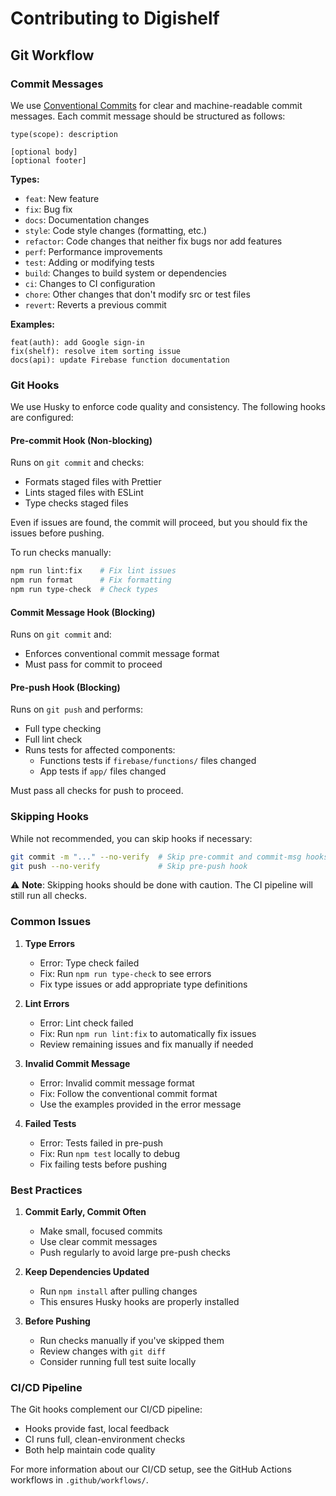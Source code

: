 # Contributing to Digishelf

## Git Workflow

### Commit Messages

We use [Conventional Commits](https://www.conventionalcommits.org/) for clear and machine-readable commit messages. Each commit message should be structured as follows:

```
type(scope): description

[optional body]
[optional footer]
```

**Types:**
- `feat`: New feature
- `fix`: Bug fix
- `docs`: Documentation changes
- `style`: Code style changes (formatting, etc.)
- `refactor`: Code changes that neither fix bugs nor add features
- `perf`: Performance improvements
- `test`: Adding or modifying tests
- `build`: Changes to build system or dependencies
- `ci`: Changes to CI configuration
- `chore`: Other changes that don't modify src or test files
- `revert`: Reverts a previous commit

**Examples:**
```
feat(auth): add Google sign-in
fix(shelf): resolve item sorting issue
docs(api): update Firebase function documentation
```

### Git Hooks

We use Husky to enforce code quality and consistency. The following hooks are configured:

#### Pre-commit Hook (Non-blocking)
Runs on `git commit` and checks:
- Formats staged files with Prettier
- Lints staged files with ESLint
- Type checks staged files

Even if issues are found, the commit will proceed, but you should fix the issues before pushing.

To run checks manually:
```bash
npm run lint:fix    # Fix lint issues
npm run format      # Fix formatting
npm run type-check  # Check types
```

#### Commit Message Hook (Blocking)
Runs on `git commit` and:
- Enforces conventional commit message format
- Must pass for commit to proceed

#### Pre-push Hook (Blocking)
Runs on `git push` and performs:
- Full type checking
- Full lint check
- Runs tests for affected components:
  - Functions tests if `firebase/functions/` files changed
  - App tests if `app/` files changed

Must pass all checks for push to proceed.

### Skipping Hooks

While not recommended, you can skip hooks if necessary:

```bash
git commit -m "..." --no-verify  # Skip pre-commit and commit-msg hooks
git push --no-verify             # Skip pre-push hook
```

⚠️ **Note**: Skipping hooks should be done with caution. The CI pipeline will still run all checks.

### Common Issues

1. **Type Errors**
   - Error: Type check failed
   - Fix: Run `npm run type-check` to see errors
   - Fix type issues or add appropriate type definitions

2. **Lint Errors**
   - Error: Lint check failed
   - Fix: Run `npm run lint:fix` to automatically fix issues
   - Review remaining issues and fix manually if needed

3. **Invalid Commit Message**
   - Error: Invalid commit message format
   - Fix: Follow the conventional commit format
   - Use the examples provided in the error message

4. **Failed Tests**
   - Error: Tests failed in pre-push
   - Fix: Run `npm test` locally to debug
   - Fix failing tests before pushing

### Best Practices

1. **Commit Early, Commit Often**
   - Make small, focused commits
   - Use clear commit messages
   - Push regularly to avoid large pre-push checks

2. **Keep Dependencies Updated**
   - Run `npm install` after pulling changes
   - This ensures Husky hooks are properly installed

3. **Before Pushing**
   - Run checks manually if you've skipped them
   - Review changes with `git diff`
   - Consider running full test suite locally

### CI/CD Pipeline

The Git hooks complement our CI/CD pipeline:
- Hooks provide fast, local feedback
- CI runs full, clean-environment checks
- Both help maintain code quality

For more information about our CI/CD setup, see the GitHub Actions workflows in `.github/workflows/`. 
